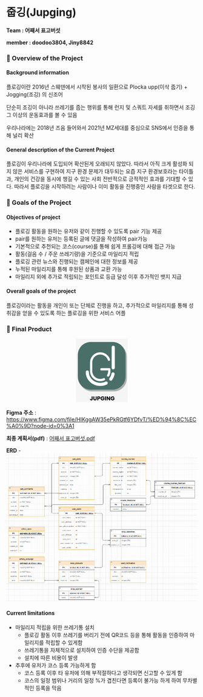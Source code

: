 # 줍깅(Jupging)

**Team : 어째서 표고버섯**

**member : doodoo3804, Jiny8842**



### **:book: Overview of the Project**

#### Background information

플로깅이란 2016년 스웨덴에서 시작된 봉사의 일환으로 Plocka upp(이삭 줍기) + Jogging(조깅) 의 신조어

단순히 조깅이 아니라 쓰레기를 줍는 행위를 통해 런지 및 스쿼트 자세를 취하면서 조깅 그 이상의 운동효과를 볼 수 있음

우리나라에는 2018년 즈음 들어와서 2021년 MZ세대를 중심으로 SNS에서 인증을 통해 널리 확산

#### General description of the Current Project

플로깅이 우리나라에 도입되어 확산된게 오래되지 않았다. 따라서 아직 크게 활성화 되지 않은 서비스를 구현하여 지구 환경 문제가 대두되는 요즙 지구 환경보호라는 타이틀과, 개인의 건강을 동시에 챙길 수 있는 사회 전반적으로 긍적적인 효과를 기대할 수 있다. 따라서 플로깅을 시작하려는 사람이나 이미 활동을 진행중인 사람을 타겟으로 한다.



### **:bell: Goals of the Project**

#### Objectives of project

- 플로깅 활동을 원하는 유저와 같이 진행할 수 있도록 pair 기능 제공
- pair를 원하는 유저는 등록된 글에 댓글을 작성하여 pair가능
- 기본적으로 추천되는 코스(course)를 통해 쉽게 프롤깅에 대해 접근 가능
- 활동(걸음 수 / 주운 쓰레기량)을 기준으로 마일리지 적립
- 플로깅 관련 뉴스와 진행되는 캠페인에 대한 정보를 제공
- 누적된 마일리지를 통해 후원된 상품과 교환 가능
- 마일리지 외에 추가로 적립되는 포인트로 등급 달성 이후 추가적인 뱃지 지급

#### Overall goals of the project

플로깅이라는 활동을 개인이 또는 단체로 진행을 하고, 추가적으로 마일리지를 통해 성취감을 얻을 수 있도록 하는 플로깅을 위한 서비스 어플



### :page_with_curl: Final Product

<p align="center"> <img src="assets/image-20221106173909290.png" alt="image-20221106173909290"/> </p>

**Figma 주소** : https://www.figma.com/file/HIKggAW35ePkRGtf6YDfvT/%ED%94%8C%EC%A0%9D?node-id=0%3A1

**최종 계획서(pdf)** : [어째서 표고버섯.pdf](https://github.com/DooDoo3804/Jupging/blob/master/%EC%96%B4%EC%A7%B8%EC%84%9C%20%ED%91%9C%EA%B3%A0%EB%B2%84%EC%84%AF.pdf) 

**ERD** - ![image-20221106174019045](assets/image-20221106174019045.png)

#### Current limitations

- 마일리지 적립을 위한 쓰레기통 설치
  - 플로깅 활동 이후 쓰레기를 버리기 전에 QR코드 등을 통해 활동을 인증하여 마일리지를 적립할 수 있게함
  - 쓰레기통을 자체적으로 설치하여 인증 수단을 제공함
  - 설치에 따른 비용이 발생
- 추후에 유저가 코스 등록 가능하게 함
  - 코스 등록 이후 타 유저에 의해 부적절하다고 생각되면 신고할 수 있게 함
  - 코스의 일정 범위나 거리의 일정 %가 겹친다면 등록이 불가능 하게 하여 무차별적인 등록을 막음
